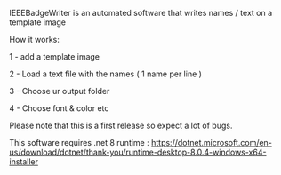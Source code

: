 IEEEBadgeWriter is an automated software that writes names / text on a template image

How it works:

1 - add a template image

2 - Load a text file with the names ( 1 name per line ) 

3 - Choose ur output folder

4 - Choose font & color etc


Please note that this is a first release so expect a lot of bugs.

This software requires .net 8 runtime : https://dotnet.microsoft.com/en-us/download/dotnet/thank-you/runtime-desktop-8.0.4-windows-x64-installer
